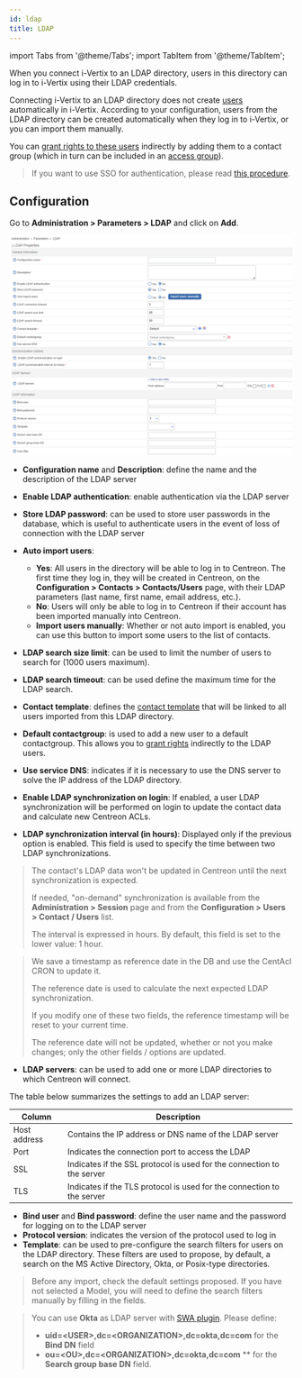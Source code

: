 ```yaml
---
id: ldap
title: LDAP
---
```

import Tabs from '@theme/Tabs';
import TabItem from '@theme/TabItem';


When you connect i-Vertix to an LDAP directory, users in this directory can log in to i-Vertix using their LDAP credentials.

Connecting i-Vertix to an LDAP directory does not create [users](../../managing-users-contacts/contacts-users.md) automatically in i-Vertix. According to your configuration, users from the LDAP directory can be created automatically when they log in to i-Vertix, or you can import them manually.

You can [grant rights to these users](../../managing-users-contacts/acl.md) indirectly by adding them to a contact group (which in turn can be included in an [access group](../../managing-users-contacts/acl.md#creating-an-access-group)).

> If you want to use SSO for authentication, please read
> [this procedure](../../administration/authentication/websso-WEBSSO.md).

## Configuration

Go to **Administration > Parameters > LDAP** and click on **Add**.

![image](../../assets/administration/ldap/parameters-ldap-add.png)

- **Configuration name** and **Description**: define the name and the
description of the LDAP server
- **Enable LDAP authentication**: enable authentication via the
LDAP server
- **Store LDAP password**: can be used to store user passwords in the
database, which is useful to authenticate users in the event of loss of connection
with the LDAP server
- **Auto import users**:
  - **Yes**: All users in the directory will be able to log in to Centreon. The first time they log in, they will be created in Centreon, on the **Configuration > Contacts > Contacts/Users** page, with their LDAP parameters (last name, first name, email address, etc.).
  - **No**: Users will only be able to log in to Centreon if their account has been imported manually into Centreon.
  - **Import users manually**: Whether or not auto import is enabled, you can use this button to import some users to the list of contacts.

- **LDAP search size limit**: can be used to limit the number of users to search for (1000 users maximum).
- **LDAP search timeout**: can be used define the maximum time for the
LDAP search.
- **Contact template**: defines the [contact template](../../managing-users-contacts/contact-templates.md) that will be linked
to all users imported from this LDAP directory.
- **Default contactgroup**: is used to add a new user to
a default contactgroup. This allows you to [grant rights](../../managing-users-contacts/acl.md) indirectly to the LDAP users.
- **Use service DNS**: indicates if it is necessary to use the DNS server
to solve the IP address of the LDAP directory.
- **Enable LDAP synchronization on login**: If enabled, a user LDAP
synchronization will be performed on login to update the contact data and
calculate new Centreon ACLs.
- **LDAP synchronization interval (in hours)**: Displayed only if the previous
option is enabled. This field is used to specify the time between two LDAP
synchronizations.

> The contact's LDAP data won't be updated in Centreon until the next
> synchronization is expected.
>
> If needed, "on-demand" synchronization is
> available from the **Administration > Session** page and from the
> **Configuration > Users > Contact / Users** list.
>
> The interval is expressed in hours. By default, this field is set to the lower
> value: 1 hour.

> We save a timestamp as reference date in the DB and use the CentAcl CRON to
> update it.
>
> The reference date is used to calculate the next expected LDAP synchronization.
>
> If you modify one of these two fields, the reference timestamp will be reset to
> your current time.
>
> The reference date will not be updated, whether or not you make changes; only the other fields
> / options are updated.

- **LDAP servers**: can be used to add one or more LDAP directories to
which Centreon will connect.

The table below summarizes the settings to add an LDAP server:

| Column       | Description                                                            |
| ------------ | ---------------------------------------------------------------------- |
| Host address | Contains the IP address or DNS name of the LDAP server                 |
| Port         | Indicates the connection port to access the LDAP                       |
| SSL          | Indicates if the SSL protocol is used for the connection to the server |
| TLS          | Indicates if the TLS protocol is used for the connection to the server |

- **Bind user** and **Bind password**: define the user name and the
password for logging on to the LDAP server
- **Protocol version**: indicates the version of the protocol used to
log in
- **Template**: can be used to pre-configure the search filters for users
on the LDAP directory. These filters are used to propose, by default, a search
on the MS Active Directory, Okta, or Posix-type directories.

> Before any import, check the default settings proposed. If you have not selected
> a Model, you will need to define the search filters manually by filling in the
> fields.

> You can use **Okta** as LDAP server with [SWA
> plugin](https://help.okta.com/en/prod/Content/Topics/Apps/Apps_Configure_Template_App.htm).
> Please define:
>
> - **uid=<USER\>,dc=<ORGANIZATION\>,dc=okta,dc=com** for the **Bind DN** field
> - **ou=<OU\>,dc=<ORGANIZATION\>,dc=okta,dc=com** \*\* for the **Search group
> base DN** field.
